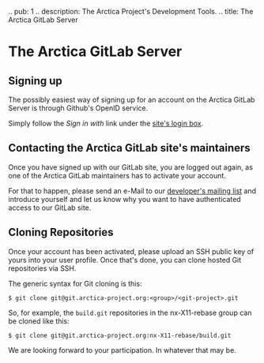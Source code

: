 .. pub: 1
.. description: The Arctica Project's Development Tools.
.. title: The Arctica GitLab Server

# The Arctica GitLab Server

## Signing up

The possibly easiest way of signing up for an account on the Arctica GitLab Server is through Github's OpenID service.

Simply follow the _Sign in with <Github-Logo>_ link under the [site's login box](https://git.arctica-project.org).

## Contacting the Arctica GitLab site's maintainers

Once you have signed up with our GitLab site, you are logged out again, as one of the Arctica GitLab maintainers has to activate your account.

For that to happen, please send an e-Mail to our [developer's mailing list](https://lists.arctica-project.org/listinfo/devs) and introduce yourself and let us know why you want to have authenticated access to our GitLab site.

## Cloning Repositories

Once your account has been activated, please upload an SSH public key of yours into your user profile. Once that's done, you can clone hosted Git repositories via SSH.

The generic syntax for Git cloning is this:

```
$ git clone git@git.arctica-project.org:<group>/<git-project>.git
```

So, for example, the ``build.git`` repositories in the nx-X11-rebase group can be cloned like this:

```
$ git clone git@git.arctica-project.org:nx-X11-rebase/build.git
```

We are looking forward to your participation. In whatever that may be.

